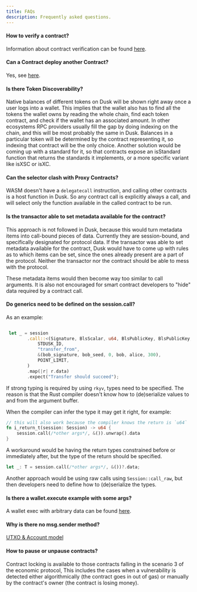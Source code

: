 ```yaml
---
title: FAQs
description: Frequently asked questions.
---
```


#### How to verify a contract?

Information about contract verification can be found [here](guides/02-compiling#how-to-verify-a-contract).

#### Can a Contract deploy another Contract?

Yes, see [here](/smart-contract/guides/03-deploying#let-contracts-deploy-other-contracts).

#### Is there Token Discoverability?

Native balances of different tokens on Dusk will be shown right away once a user logs into a wallet. This implies that the wallet also has to find all the tokens the wallet owns by reading the whole chain, find each token contract, and check if the wallet has an associated amount. In other ecosystems RPC providers usually fill the gap by doing indexing on the chain, and this will be most probably the same in Dusk. Balances in a particular token will be determined by the contract representing it, so indexing that contract will be the only choice. Another solution would be coming up with a standard for it, so that contracts expose an isStandard function that returns the standards it implements, or a more specific variant like isXSC or isXC.

#### Can the selector clash with Proxy Contracts?

WASM doesn't have a `delegatecall` instruction, and calling other contracts is a host function in Dusk. So any contract call is explicitly always a call, and will select only the function available in the called contract to be run.

#### Is the transactor able to set metadata available for the contract?

This approach is not followed in Dusk, because this would turn metadata items into call-bound pieces of data. Currently they are session-bound, and specifically designated for protocol data.
If the transactor was able to set metadata available for the contract, Dusk would have to come up with rules as to which items can be set, since the ones already present are a part of the protocol. Neither the transactor nor the contract should be able to mess with the protocol.

These metadata items would then become way too similar to call arguments. It is also not encouraged for smart contract developers to "hide" data required by a contract call.

#### Do generics need to be defined on the session.call?

As an example:
```rust

 let _ = session
        .call::<(Signature, BlsScalar, u64, BlsPublicKey, BlsPublicKey, u64), ()>(
            STDUSK_ID,
            "transfer_from",
            &(bob_signature, bob_seed, 0, bob, alice, 300),
            POINT_LIMIT,
        )
        .map(|r| r.data)
        .expect("Transfer should succeed");
```

If strong typing is required by using `rkyv`, types need to be specified. The reason is that the Rust compiler doesn't know how to (de)serialize values to and from the argument buffer.

When the compiler can infer the type it may get it right, for example:
```rust
// this will also work because the compiler knows the return is `u64`
fn i_return_t(session: Session) -> u64 {
    session.call(/*other args*/, &()).unwrap().data
}
```

A workaround would be having the return types constrained before or immediately after, but the type of the return should be specified.

```rust
let _: T = session.call(/*other args*/, &())?.data;
```
Another approach would be using raw calls using `Session::call_raw`, but then developers need to define how to (de)serialize the types.

#### Is there a wallet.execute example with some args?

A wallet exec with arbitrary data can be found <a href="https://github.com/dusk-network/rusk/blob/e7d9c9a47400c394e1cd706bd5828dd67445d25c/rusk/tests/services/stake.rs#L218" target="_blank">here</a>.

#### Why is there no msg.sender method?

[UTXO & Account model](core-concepts#utxo--account-model)

#### How to pause or unpause contracts?

Contract locking is available to those contracts falling in the scenario 3 of the economic protocol, This includes the cases when a vulnerability is detected either algorithmically (the contract goes in out of gas) or manually by the contract's owner (the contract is losing money). 
